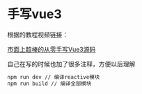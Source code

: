 <!--
 * @Author: xuranXYS
 * @LastEditTime: 2024-03-05 14:48:04
 * @GitHub: www.github.com/xiaoxustudio
 * @WebSite: www.xiaoxustudio.top
 * @Description: By xuranXYS
-->
# 手写vue3

根据的教程视频链接：  

[市面上超棒的从零手写Vue3源码](https://www.bilibili.com/video/BV1Jo4y1R7av/?p=9&share_source=copy_web&vd_source=98af35bdadc879c8467a1a2decaf1a79)
  
自己在写的时候也加了很多注释，方便以后理解

```sh
npm run dev // 编译reactive模块
npm run build // 编译全部模块
```
